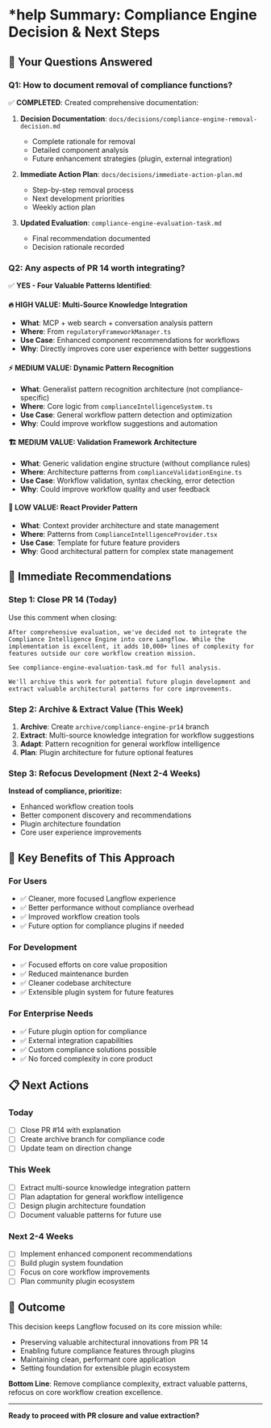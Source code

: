 # *help Summary: Compliance Engine Decision & Next Steps

## 🎯 **Your Questions Answered**

### **Q1: How to document removal of compliance functions?**

✅ **COMPLETED**: Created comprehensive documentation:

1. **Decision Documentation**: `docs/decisions/compliance-engine-removal-decision.md`
   - Complete rationale for removal
   - Detailed component analysis
   - Future enhancement strategies (plugin, external integration)

2. **Immediate Action Plan**: `docs/decisions/immediate-action-plan.md`
   - Step-by-step removal process
   - Next development priorities
   - Weekly action plan

3. **Updated Evaluation**: `compliance-engine-evaluation-task.md`
   - Final recommendation documented
   - Decision rationale recorded

### **Q2: Any aspects of PR 14 worth integrating?**

✅ **YES - Four Valuable Patterns Identified**:

#### **🔥 HIGH VALUE: Multi-Source Knowledge Integration**
- **What**: MCP + web search + conversation analysis pattern
- **Where**: From `regulatoryFrameworkManager.ts`
- **Use Case**: Enhanced component recommendations for workflows
- **Why**: Directly improves core user experience with better suggestions

#### **⚡ MEDIUM VALUE: Dynamic Pattern Recognition**
- **What**: Generalist pattern recognition architecture (not compliance-specific)
- **Where**: Core logic from `complianceIntelligenceSystem.ts`
- **Use Case**: General workflow pattern detection and optimization
- **Why**: Could improve workflow suggestions and automation

#### **🏗️ MEDIUM VALUE: Validation Framework Architecture**
- **What**: Generic validation engine structure (without compliance rules)
- **Where**: Architecture patterns from `complianceValidationEngine.ts`
- **Use Case**: Workflow validation, syntax checking, error detection
- **Why**: Could improve workflow quality and user feedback

#### **🎨 LOW VALUE: React Provider Pattern**
- **What**: Context provider architecture and state management
- **Where**: Patterns from `ComplianceIntelligenceProvider.tsx`
- **Use Case**: Template for future feature providers
- **Why**: Good architectural pattern for complex state management

## 🚀 **Immediate Recommendations**

### **Step 1: Close PR 14 (Today)**
Use this comment when closing:

```text
After comprehensive evaluation, we've decided not to integrate the Compliance Intelligence Engine into core Langflow. While the implementation is excellent, it adds 10,000+ lines of complexity for features outside our core workflow creation mission.

See compliance-engine-evaluation-task.md for full analysis.

We'll archive this work for potential future plugin development and extract valuable architectural patterns for core improvements.
```

### **Step 2: Archive & Extract Value (This Week)**
1. **Archive**: Create `archive/compliance-engine-pr14` branch
2. **Extract**: Multi-source knowledge integration for workflow suggestions
3. **Adapt**: Pattern recognition for general workflow intelligence
4. **Plan**: Plugin architecture for future optional features

### **Step 3: Refocus Development (Next 2-4 Weeks)**
**Instead of compliance, prioritize:**
- Enhanced workflow creation tools
- Better component discovery and recommendations
- Plugin architecture foundation
- Core user experience improvements

## 🎯 **Key Benefits of This Approach**

### **For Users**
- ✅ Cleaner, more focused Langflow experience
- ✅ Better performance without compliance overhead
- ✅ Improved workflow creation tools
- ✅ Future option for compliance plugins if needed

### **For Development**
- ✅ Focused efforts on core value proposition
- ✅ Reduced maintenance burden
- ✅ Cleaner codebase architecture
- ✅ Extensible plugin system for future features

### **For Enterprise Needs**
- ✅ Future plugin option for compliance
- ✅ External integration capabilities
- ✅ Custom compliance solutions possible
- ✅ No forced complexity in core product

## 📋 **Next Actions**

### **Today**
- [ ] Close PR #14 with explanation
- [ ] Create archive branch for compliance code
- [ ] Update team on direction change

### **This Week**
- [ ] Extract multi-source knowledge integration pattern
- [ ] Plan adaptation for general workflow intelligence
- [ ] Design plugin architecture foundation
- [ ] Document valuable patterns for future use

### **Next 2-4 Weeks**
- [ ] Implement enhanced component recommendations
- [ ] Build plugin system foundation
- [ ] Focus on core workflow improvements
- [ ] Plan community plugin ecosystem

## 🎉 **Outcome**

This decision keeps Langflow focused on its core mission while:
- Preserving valuable architectural innovations from PR 14
- Enabling future compliance features through plugins
- Maintaining clean, performant core application
- Setting foundation for extensible plugin ecosystem

**Bottom Line**: Remove compliance complexity, extract valuable patterns, refocus on core workflow creation excellence.

---

**Ready to proceed with PR closure and value extraction?**

